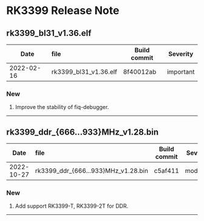# RK3399 Release Note

## rk3399_bl31_v1.36.elf

| Date       | file                  | Build commit | Severity  |
| ---------- | :-------------------- | ------------ | --------- |
| 2022-02-16 | rk3399_bl31_v1.36.elf | 8f40012ab    | important |

### New

1. Improve the stability of fiq-debugger.

------

## rk3399_ddr_{666...933}MHz_v1.28.bin

| Date       | file                                | Build commit | Severity |
| ---------- | :---------------------------------- | ------------ | -------- |
| 2022-10-27 | rk3399_ddr_{666...933}MHz_v1.28.bin | c5af411      | moderate |

### New

1. Add support RK3399-T, RK3399-2T for DDR.

------

